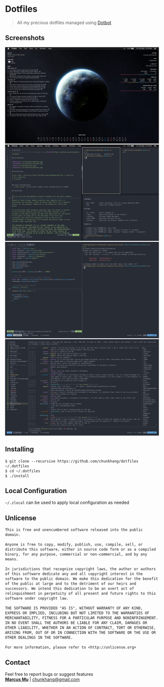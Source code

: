 # Dotfiles
> All my precious dotfiles managed using [Dotbot](https://github.com/anishathalye/dotbot)

## Screenshots

![desktop](./screenshots/desktop.jpg)
![chunkwm](./screenshots/chunkwm.jpg)
![vim](./screenshots/vim.jpg)
![weechat](./screenshots/weechat.jpg)

## Installing
```
$ git clone --recursive https://github.com/chunkhang/dotfiles ~/.dotfiles
$ cd ~/.dotfiles
$ ./install
```

## Local Configuration
`~/.zlocal` can be used to apply local configuration as needed

## Unlicense

```
This is free and unencumbered software released into the public domain.

Anyone is free to copy, modify, publish, use, compile, sell, or
distribute this software, either in source code form or as a compiled
binary, for any purpose, commercial or non-commercial, and by any
means.

In jurisdictions that recognize copyright laws, the author or authors
of this software dedicate any and all copyright interest in the
software to the public domain. We make this dedication for the benefit
of the public at large and to the detriment of our heirs and
successors. We intend this dedication to be an overt act of
relinquishment in perpetuity of all present and future rights to this
software under copyright law.

THE SOFTWARE IS PROVIDED "AS IS", WITHOUT WARRANTY OF ANY KIND,
EXPRESS OR IMPLIED, INCLUDING BUT NOT LIMITED TO THE WARRANTIES OF
MERCHANTABILITY, FITNESS FOR A PARTICULAR PURPOSE AND NONINFRINGEMENT.
IN NO EVENT SHALL THE AUTHORS BE LIABLE FOR ANY CLAIM, DAMAGES OR
OTHER LIABILITY, WHETHER IN AN ACTION OF CONTRACT, TORT OR OTHERWISE,
ARISING FROM, OUT OF OR IN CONNECTION WITH THE SOFTWARE OR THE USE OR
OTHER DEALINGS IN THE SOFTWARE.

For more information, please refer to <http://unlicense.org>
```

## Contact

Feel free to report bugs or suggest features <br/>
**[Marcus Mu](http://marcusmu.me)** | chunkhang@gmail.com
